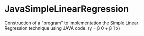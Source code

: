 # JavaSimpleLinearRegression
Construction of a "program" to implementation the Simple Linear Regression technique using JAVA code. (y   =   β 0   +   β 1 x)
